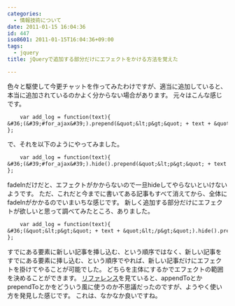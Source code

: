 ```yaml
---
categories:
  - 情報技術について
date: 2011-01-15 16:04:36
id: 447
iso8601: 2011-01-15T16:04:36+09:00
tags:
  - jquery
title: jQueryで追加する部分だけにエフェクトをかける方法を覚えた

---
```


色々と駆使して今更チャットを作ってみたわけですが、適当に追加していると、本当に追加されているのかよく分からない場合があります。
元々はこんな感じです。
```default
    var add_log = function(text){
&#36;(&#39;#for_ajax&#39;).prepend(&quot;&lt;p&gt;&quot; + text + &quot;&lt;/p&gt;&quot;);
};
```
で、それを以下のようにやってみました。
```default
    var add_log = function(text){
&#36;(&#39;#for_ajax&#39;).hide().prepend(&quot;&lt;p&gt;&quot; + text + &quot;&lt;/p&gt;&quot;).fadeIn();
};
```
fadeInだけだと、エフェクトがかからないので一旦hideしてやらないといけないようです。
ただ、これだと今までに書いてある記事もすべて消えてから、全体にfadeInがかかるのでいまいちな感じです。
新しく追加する部分だけにエフェクトが欲しいと思って調べてみたところ、ありました。
```default
    var add_log = function(text){
&#36;(&quot;&lt;p&gt;&quot; + text + &quot;&lt;/p&gt;&quot;).hide().prependTo(&#39;#for_ajax&#39;).fadeIn();
};
```
すでにある要素に新しい記事を挿し込む、という順序ではなく、新しい記事をすでにある要素に挿し込む、という順序でやれば、新しい記事だけにエフェクトを掛けてやることが可能でした。
どちらを主体にするかでエフェクトの範囲を決めることができます。
<a href="http://semooh.jp/jquery/api/manipulation/">リファレンス</a>を見ていると、appendToとかprependToとかをどういう風に使うのか不思議だったのですが、ようやく使い方を発見した感じです。
これは、なかなか良いですね。
    	